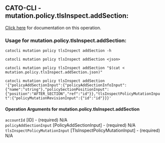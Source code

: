 
## CATO-CLI - mutation.policy.tlsInspect.addSection:
[Click here](https://api.catonetworks.com/documentation/#mutation-mutation.policy.tlsInspect.addSection) for documentation on this operation.

### Usage for mutation.policy.tlsInspect.addSection:

`catocli mutation policy tlsInspect addSection -h`

`catocli mutation policy tlsInspect addSection <json>`

`catocli mutation policy tlsInspect addSection "$(cat < mutation.policy.tlsInspect.addSection.json)"`

`catocli mutation policy tlsInspect addSection '{"policyAddSectionInput":{"policyAddSectionInfoInput":{"name":"string"},"policySectionPositionInput":{"position":"AFTER_SECTION","ref":"id"}},"tlsInspectPolicyMutationInput":{"policyMutationRevisionInput":{"id":"id"}}}'`


#### Operation Arguments for mutation.policy.tlsInspect.addSection ####

`accountId` [ID] - (required) N/A    
`policyAddSectionInput` [PolicyAddSectionInput] - (required) N/A    
`tlsInspectPolicyMutationInput` [TlsInspectPolicyMutationInput] - (required) N/A    
